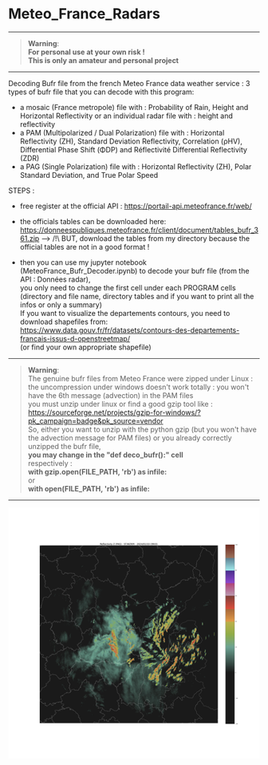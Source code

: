 # Meteo_France_Radars

---------
> __Warning__:  
<b>For personal use at your own risk !   
This is only an amateur and personal project</b>  
---------

Decoding Bufr file from the french Meteo France data weather service : 
3 types of bufr file that you can decode with this program:
- a mosaic (France metropole) file with : Probability of Rain, Height and Horizontal Reflectivity
  or an individual radar file with : height and reflectivity
- a PAM (Multipolarized / Dual Polarization) file with : Horizontal Reflectivity (ZH), Standard Deviation Reflectivity, Correlation (ρHV), Differential Phase Shift (ΦDP) and Réflectivité Differential Reflectivity (ZDR)
- a PAG (Single Polarization) file with : Horizontal Reflectivity (ZH), Polar Standard Deviation, and True Polar Speed 

STEPS :
- free register at the official API : https://portail-api.meteofrance.fr/web/  
 
- the officials tables can be downloaded here:  
https://donneespubliques.meteofrance.fr/client/document/tables_bufr_361.zip
  --> /!\ BUT, download the tables from my directory because the official tables are not in a good format !

- then you can use my jupyter notebook (MeteoFrance_Bufr_Decoder.ipynb) to decode your bufr file (from the API : Données radar),  
you only need to change the first cell under each PROGRAM cells  
(directory and file name,  directory tables and if you want to print all the infos or only a summary)  
If you want to visualize the departements contours, you need to download shapefiles from:  
https://www.data.gouv.fr/fr/datasets/contours-des-departements-francais-issus-d-openstreetmap/  
(or find your own appropriate shapefile)

---------
> __Warning__:  
The genuine bufr files from Meteo France were zipped under Linux :
> the uncompression under windows doesn't work totally : you won't have the 6th message (advection) in the PAM files  
> you must unzip under linux or find a good gzip tool like : https://sourceforge.net/projects/gzip-for-windows/?pk_campaign=badge&pk_source=vendor  
> So, either you want to unzip with the python gzip (but you won't have the advection message for PAM files)
> or you already correctly unzipped the bufr file,  
> **you may change in the "def deco_bufr():" cell**  
> respectively :  
> **with gzip.open(FILE_PATH, 'rb') as infile:**  
> or  
> **with open(FILE_PATH, 'rb') as infile:** 
---------

![reflecvity_example](examples/T_PAGF58_C_EODC_20240110195500_reflZ_PAG_dep.png)

